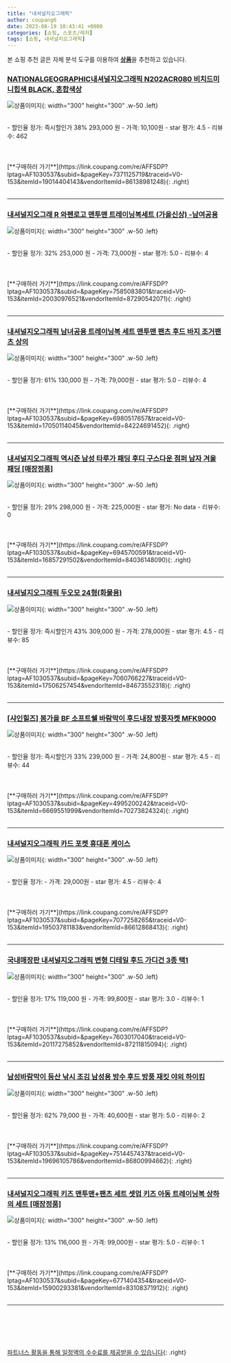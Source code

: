```yaml
---
title: "내셔널지오그래픽"
author: coupang6
date: 2023-08-19 10:43:41 +0800
categories: [쇼핑, 스포츠/레저]
tags: [쇼핑, 내셔널지오그래픽]
---
```


본 쇼핑 추천 글은 자체 분석 도구를 이용하여 [**상품**](https://link.coupang.com/a/bao1ui)을 추천하고 있습니다.

### [NATIONALGEOGRAPHIC내셔널지오그래픽 N202ACR080 비치드미니힙색 BLACK, 혼합색상](https://link.coupang.com/re/AFFSDP?lptag=AF1030537&subid=&pageKey=7371125719&traceid=V0-153&itemId=19014404143&vendorItemId=86138981248)

![상품이미지](https://thumbnail9.coupangcdn.com/thumbnails/remote/230x230ex/image/vendor_inventory/9685/73455cd31eb6b0e7d6a7035047a8481c592d11563f9b3b115df1fac8ff11.jpg){: width="300" height="300" .w-50 .left}


<br>
- 할인율 정가: 즉시할인가 38%  293,000   원
- 가격: 10,100원
- star 평가: 4.5
- 리뷰수: 462
<br>
<br>
<br>
<br>
[**구매하러 가기**](https://link.coupang.com/re/AFFSDP?lptag=AF1030537&subid=&pageKey=7371125719&traceid=V0-153&itemId=19014404143&vendorItemId=86138981248){: .right}
<br>
<br>

---

### [내셔널지오그래 R 와펜로고 맨투맨 트레이닝복세트 (가을신상) -남여공용](https://link.coupang.com/re/AFFSDP?lptag=AF1030537&subid=&pageKey=7585083801&traceid=V0-153&itemId=20030976521&vendorItemId=87290542071)

![상품이미지](https://thumbnail8.coupangcdn.com/thumbnails/remote/230x230ex/image/vendor_inventory/6809/e08841638c0685446a350019b227cf720092bbae5676701c358ce379636e.jpg){: width="300" height="300" .w-50 .left}


<br>
- 할인율 정가: 32%  253,000   원
- 가격: 73,000원
- star 평가: 5.0
- 리뷰수: 4
<br>
<br>
<br>
<br>
[**구매하러 가기**](https://link.coupang.com/re/AFFSDP?lptag=AF1030537&subid=&pageKey=7585083801&traceid=V0-153&itemId=20030976521&vendorItemId=87290542071){: .right}
<br>
<br>

---

### [내셔널지오그래픽 남녀공용 트레이닝복 세트 맨투맨 팬츠 후드 바지 조거팬츠 상의](https://link.coupang.com/re/AFFSDP?lptag=AF1030537&subid=&pageKey=6980517657&traceid=V0-153&itemId=17050114045&vendorItemId=84224691452)

![상품이미지](https://thumbnail9.coupangcdn.com/thumbnails/remote/230x230ex/image/vendor_inventory/4073/695d71f49334768f95489286eee234e609724a89d0c7faaa98b0d555d03e.png){: width="300" height="300" .w-50 .left}


<br>
- 할인율 정가: 61%  130,000   원
- 가격: 79,000원
- star 평가: 5.0
- 리뷰수: 4
<br>
<br>
<br>
<br>
[**구매하러 가기**](https://link.coupang.com/re/AFFSDP?lptag=AF1030537&subid=&pageKey=6980517657&traceid=V0-153&itemId=17050114045&vendorItemId=84224691452){: .right}
<br>
<br>

---

### [내셔널지오그래픽 역시즌 남성 타루가 패딩 후디 구스다운 점퍼 남자 겨울 패딩 [매장정품]](https://link.coupang.com/re/AFFSDP?lptag=AF1030537&subid=&pageKey=6945700591&traceid=V0-153&itemId=16857291502&vendorItemId=84036148090)

![상품이미지](https://thumbnail10.coupangcdn.com/thumbnails/remote/230x230ex/image/vendor_inventory/28b6/18383fef6006ea0ebc1ddba70de697d3295dad8d851b8b56b50291add097.png){: width="300" height="300" .w-50 .left}


<br>
- 할인율 정가: 29%  298,000   원
- 가격: 225,000원
- star 평가: No data
- 리뷰수: 0
<br>
<br>
<br>
<br>
[**구매하러 가기**](https://link.coupang.com/re/AFFSDP?lptag=AF1030537&subid=&pageKey=6945700591&traceid=V0-153&itemId=16857291502&vendorItemId=84036148090){: .right}
<br>
<br>

---

### [내셔널지오그래픽 두오모 24형(화물용)](https://link.coupang.com/re/AFFSDP?lptag=AF1030537&subid=&pageKey=7060766227&traceid=V0-153&itemId=17506257454&vendorItemId=84673552318)

![상품이미지](https://thumbnail8.coupangcdn.com/thumbnails/remote/230x230ex/image/vendor_inventory/749d/91c83c26e0c96602882bec3935475aacaf7ee83111c7cf6cd5be0e97182c.jpg){: width="300" height="300" .w-50 .left}


<br>
- 할인율 정가: 즉시할인가 43%  309,000   원
- 가격: 278,000원
- star 평가: 4.5
- 리뷰수: 85
<br>
<br>
<br>
<br>
[**구매하러 가기**](https://link.coupang.com/re/AFFSDP?lptag=AF1030537&subid=&pageKey=7060766227&traceid=V0-153&itemId=17506257454&vendorItemId=84673552318){: .right}
<br>
<br>

---

### [[샤인힐즈] 봄가을 BF 소프트쉘 바람막이 후드내장 방풍자켓 MFK9000](https://link.coupang.com/re/AFFSDP?lptag=AF1030537&subid=&pageKey=4995200242&traceid=V0-153&itemId=6669551999&vendorItemId=70273824324)

![상품이미지](https://thumbnail10.coupangcdn.com/thumbnails/remote/230x230ex/image/vendor_inventory/197b/f3e38d1a5433cfffe1ed468110ea2930c45ae318ecc456c48b6885f5b759.jpg){: width="300" height="300" .w-50 .left}


<br>
- 할인율 정가: 즉시할인가 33%  239,000   원
- 가격: 24,800원
- star 평가: 4.5
- 리뷰수: 44
<br>
<br>
<br>
<br>
[**구매하러 가기**](https://link.coupang.com/re/AFFSDP?lptag=AF1030537&subid=&pageKey=4995200242&traceid=V0-153&itemId=6669551999&vendorItemId=70273824324){: .right}
<br>
<br>

---

### [내셔널지오그래픽 카드 포켓 휴대폰 케이스](https://link.coupang.com/re/AFFSDP?lptag=AF1030537&subid=&pageKey=7077258265&traceid=V0-153&itemId=19503781183&vendorItemId=86612868413)

![상품이미지](https://thumbnail10.coupangcdn.com/thumbnails/remote/230x230ex/image/retail/images/2023/07/18/11/7/cb8a7b25-58d1-4f1c-bff8-5db74cad253e.jpg){: width="300" height="300" .w-50 .left}


<br>
- 할인율 정가: 
- 가격: 29,000원
- star 평가: 4.5
- 리뷰수: 4
<br>
<br>
<br>
<br>
[**구매하러 가기**](https://link.coupang.com/re/AFFSDP?lptag=AF1030537&subid=&pageKey=7077258265&traceid=V0-153&itemId=19503781183&vendorItemId=86612868413){: .right}
<br>
<br>

---

### [국내매장판 내셔널지오그래픽 변형 디테일 후드 가디건 3종 택1](https://link.coupang.com/re/AFFSDP?lptag=AF1030537&subid=&pageKey=7603017040&traceid=V0-153&itemId=20117275852&vendorItemId=87211815094)

![상품이미지](https://thumbnail7.coupangcdn.com/thumbnails/remote/230x230ex/image/vendor_inventory/6bfa/c0609db8e06037f956c4996dff90909ec1a0e38ddbe5afe75c70cbb04051.png){: width="300" height="300" .w-50 .left}


<br>
- 할인율 정가: 17%  119,000   원
- 가격: 99,800원
- star 평가: 3.0
- 리뷰수: 1
<br>
<br>
<br>
<br>
[**구매하러 가기**](https://link.coupang.com/re/AFFSDP?lptag=AF1030537&subid=&pageKey=7603017040&traceid=V0-153&itemId=20117275852&vendorItemId=87211815094){: .right}
<br>
<br>

---

### [남성바람막이 등산 낚시 조깅 남성용 방수 후드 방풍 재킷 야외 하이킹](https://link.coupang.com/re/AFFSDP?lptag=AF1030537&subid=&pageKey=7514457437&traceid=V0-153&itemId=19696105786&vendorItemId=86800994662)

![상품이미지](https://thumbnail9.coupangcdn.com/thumbnails/remote/230x230ex/image/vendor_inventory/12ea/35f0e3275785171406292f0fc30fda3fbd0d2260f28f2176435e397e6e7e.jpg){: width="300" height="300" .w-50 .left}


<br>
- 할인율 정가: 62%  79,000   원
- 가격: 40,600원
- star 평가: 5.0
- 리뷰수: 2
<br>
<br>
<br>
<br>
[**구매하러 가기**](https://link.coupang.com/re/AFFSDP?lptag=AF1030537&subid=&pageKey=7514457437&traceid=V0-153&itemId=19696105786&vendorItemId=86800994662){: .right}
<br>
<br>

---

### [내셔널지오그래픽 키즈 맨투맨+팬츠 세트 셋업 키즈 아동 트레이닝복 상하의 세트 [매장정품]](https://link.coupang.com/re/AFFSDP?lptag=AF1030537&subid=&pageKey=6771404354&traceid=V0-153&itemId=15900293381&vendorItemId=83108371912)

![상품이미지](https://thumbnail7.coupangcdn.com/thumbnails/remote/230x230ex/image/vendor_inventory/fad4/5f612d0ec7326e95900863776e24755c993baa0b8b617e91bf854214c754.png){: width="300" height="300" .w-50 .left}


<br>
- 할인율 정가: 13%  116,000   원
- 가격: 99,000원
- star 평가: 5.0
- 리뷰수: 1
<br>
<br>
<br>
<br>
[**구매하러 가기**](https://link.coupang.com/re/AFFSDP?lptag=AF1030537&subid=&pageKey=6771404354&traceid=V0-153&itemId=15900293381&vendorItemId=83108371912){: .right}
<br>
<br>

---
<br><br><br><br><br> [파트너스 활동을 통해 일정액의 수수료를 제공받을 수 있습니다](https://link.coupang.com/a/bao1ui){: .right}